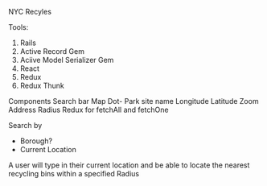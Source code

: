 NYC Recyles

Tools:

1.  Rails
2.  Active Record Gem
3.  Aciive Model Serializer Gem
4.  React
5.  Redux
6.  Redux Thunk

Components
Search bar
Map
Dot- Park site name
Longitude
Latitude
Zoom
Address
Radius
Redux for fetchAll and fetchOne

Search by

* Borough?
* Current Location

A user will type in their current location and be able to locate the nearest recycling bins within a specified Radius
